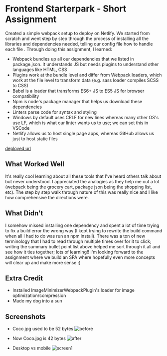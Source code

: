 # Frontend Starterpark - Short Assignment

Created a simple webpack setup to deploy on Netlify. We started from scratch and went step by step through the process of installing all the libraries and dependencies needed, telling our config file how to handle each file . Through doing this assignment, I learned:
- Webpack bundles up all our dependencies that we listed in package.json. It understands JS but needs plugins to understand other languages like HTML, CSS
- Plugins work at the bundle level and differ from Webpack loaders, which work at the file level to transform data (e.g. sass loader compiles SCSS to CSS)
- Babel is a loader that transforms ES6+ JS to ES5 JS for browser compatibility 
- Npm is node's package manager that helps us download these dependencies
- Linters parse code for syntax and styling
- Windows by default uses CRLF for new lines whereas many other OS's use LF, which is what our linter wants us to use; we can set this in VSCode
- Netlify allows us to host single page apps, whereas GitHub allows us just to host static files

[deployed url](https://optimistic-bhaskara-f3f574.netlify.app/)

## What Worked Well
It's really cool learning about all these tools that I've heard others talk about but never understood. I appreciated the analogies as they help me out a lot (webpack being the grocery cart, package json being the shopping list, etc). The step by step walk through nature of this was really nice and I like how comprehensive the directions were. 

## What Didn't
I somehow missed installing one dependency and spent a lot of time trying to fix a build error the wrong way (I kept trying to rewrite the build command when all I had to do was run an npm install). There was a ton of new terminology that I had to read through multiple times over for it to click; writing the summary bullet point list above helped me sort through it all and see how it ties together; lots of learning!! I'm looking forward to the assignment where we build an SPA where hopefully even more concepts will clear up and make more sense :) 

## Extra Credit
- Installed ImageMinimizerWebpackPlugin's loader for image optimization/compression
- Made my dog into a sun

## Screenshots
- Coco.jpg used to be 52 bytes
![before](https://user-images.githubusercontent.com/38738497/114966813-55887080-9e41-11eb-927b-97dbb257dc57.PNG)

- Now Coco.jpg is 42 bytes 
![after](https://user-images.githubusercontent.com/38738497/114966855-6a650400-9e41-11eb-8c70-6a585333ef27.PNG)

- Desktop vs mobile
![screen1](https://user-images.githubusercontent.com/38738497/114969158-d47fa800-9e45-11eb-8d50-4da67a731520.PNG)

